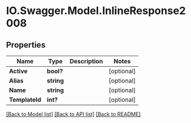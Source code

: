 # IO.Swagger.Model.InlineResponse2008
## Properties

Name | Type | Description | Notes
------------ | ------------- | ------------- | -------------
**Active** | **bool?** |  | [optional] 
**Alias** | **string** |  | [optional] 
**Name** | **string** |  | [optional] 
**TemplateId** | **int?** |  | [optional] 

[[Back to Model list]](../README.md#documentation-for-models) [[Back to API list]](../README.md#documentation-for-api-endpoints) [[Back to README]](../README.md)

